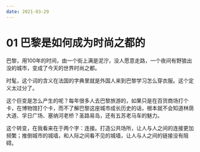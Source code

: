 ```yaml
---
date: 2021-03-29
---
```

# 01 巴黎是如何成为时尚之都的

巴黎，用100年的时间，由一个街上满是泥泞，没人愿意走路，一个夜间有野狼出没的城市，变成了今天的世界时尚之都。

时髦，这个词的含义在法国的字典里就是外国人来到巴黎学习怎么穿衣服。这个定义太过分了。

这个巨变是怎么产生的呢？每年很多人去巴黎旅游的，如果只是在百货商场打个卡，在博物馆打个卡，而不了解巴黎这座城市成长历史的话，根本就不会知道林荫大道、孚日广场、塞纳河老桥？圣路易岛，还有五苏老马车的魅力。

这个转变，在我看来在于两个字：连接。打造公共场所，让人与人之间的连接更加频繁；推倒城市的城墙，和人际之间看不见的城墙，让人与人之间的链接没有阻碍。